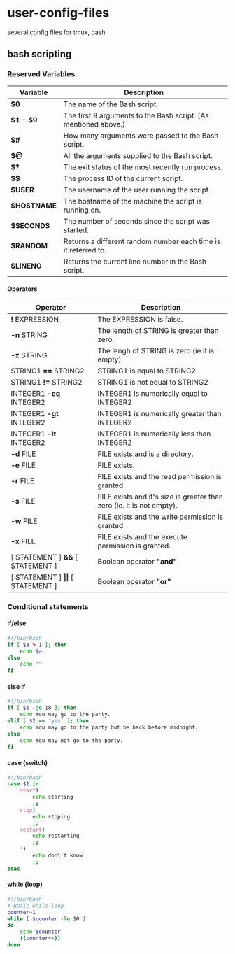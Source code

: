 # user-config-files
several config files for tmux, bash
## bash scripting
### Reserved Variables
Variable | Description
-------- | -----------
__$0__ | The name of the Bash script.
__$1 - $9__ | The first 9 arguments to the Bash script. (As mentioned above.)
__$#__ | How many arguments were passed to the Bash script.
__$@__ | All the arguments supplied to the Bash script.
__$?__ | The exit status of the most recently run process.
__$$__ | The process ID of the current script.
__$USER__ | The username of the user running the script.
__$HOSTNAME__ | The hostname of the machine the script is running on.
__$SECONDS__ | The number of seconds since the script was started.
__$RANDOM__ | Returns a different random number each time is it referred to.
__$LINENO__ | Returns the current line number in the Bash script.
#### Operators
Operator | Description
-------- | -----------
__!__ EXPRESSION | The EXPRESSION is false.
__-n__ STRING | The length of STRING is greater than zero.
__-z__ STRING | The lengh of STRING is zero (ie it is empty).
STRING1 __==__ STRING2 | STRING1 is equal to STRING2
STRING1 __!=__ STRING2 | STRING1 is not equal to STRING2
INTEGER1 __-eq__ INTEGER2 | INTEGER1 is numerically equal to INTEGER2
INTEGER1 __-gt__ INTEGER2 | INTEGER1 is numerically greater than INTEGER2
INTEGER1 __-lt__ INTEGER2 | INTEGER1 is numerically less than INTEGER2
__-d__ FILE | FILE exists and is a directory.
__-e__ FILE | FILE exists.
__-r__ FILE | FILE exists and the read permission is granted.
__-s__ FILE | FILE exists and it's size is greater than zero (ie. it is not empty).
__-w__ FILE | FILE exists and the write permission is granted.
__-x__ FILE | FILE exists and the execute permission is granted.
[ STATEMENT ] __&&__ [ STATEMENT ] | Boolean operator __"and"__
[ STATEMENT ] __\|\|__ [ STATEMENT ] | Boolean operator __"or"__
### Conditional statements
#### if/else
``` bash
#!/bin/bash
if [ $a > 1 ]; then
    echo $a
else
    echo ""
fi
```
#### else if
``` bash
#!/bin/bash
if [ $1 -ge 18 ]; then
    echo You may go to the party.
elif [ $2 == 'yes' ]; then
    echo You may go to the party but be back before midnight.
else
    echo You may not go to the party.
fi
```
#### case (switch)
``` bash
#!/bin/bash
case $1 in
    start)
        echo starting
        ;;
    stop)
        echo stoping
        ;;
    restart)
        echo restarting
        ;;
    *)
        echo don\'t know
        ;;
esac
```
#### while (loop)
``` bash
#!/bin/bash
# Basic while loop
counter=1
while [ $counter -le 10 ]
do
    echo $counter
    ((counter++))
done
```
